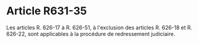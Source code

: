 # Article R631-35

Les articles R. 626-17 à R. 626-51, à l'exclusion des articles R. 626-18 et R. 626-22, sont applicables à la procédure de redressement judiciaire.